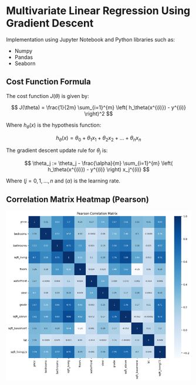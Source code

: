 # Multivariate Linear Regression Using Gradient Descent

Implementation using Jupyter Notebook and Python libraries such as:

- Numpy
- Pandas
- Seaborn

## Cost Function Formula

The cost function $`J(\theta) `$ is given by:

$$
J(\theta) = \frac{1}{2m} \sum_{i=1}^{m} \left( h_\theta(x^{(i)}) - y^{(i)} \right)^2
$$

Where $`h_\theta(x)`$ is the hypothesis function:

$$
h_\theta(x) = \theta_0 + \theta_1 x_1 + \theta_2 x_2 + \dots + \theta_n x_n
$$

The gradient descent update rule for $`\theta_j `$ is:

$$
\theta_j := \theta_j - \frac{\alpha}{m} \sum_{i=1}^{m} \left( h_\theta(x^{(i)}) - y^{(i)} \right) x_j^{(i)}
$$

Where $`( j = 0, 1, \dots, n`$ and $`( \alpha)`$ is the learning rate.

## Correlation Matrix Heatmap (Pearson)

![Correlation Matrix Heatmap](output/pearson_matrix.png)
